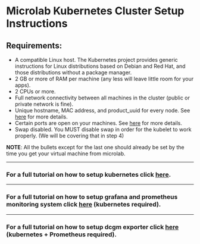 # Microlab Kubernetes Cluster Setup Instructions

## Requirements: 
* A compatible Linux host. The Kubernetes project provides generic instructions for Linux distributions based on Debian and Red Hat, and those distributions without a package manager.
* 2 GB or more of RAM per machine (any less will leave little room for your apps).
* 2 CPUs or more.
* Full network connectivity between all machines in the cluster (public or private network is fine).
* Unique hostname, MAC address, and product_uuid for every node. See [here](https://kubernetes.io/docs/setup/production-environment/tools/kubeadm/install-kubeadm/#verify-mac-address) for more details.
* Certain ports are open on your machines. See [here](https://kubernetes.io/docs/setup/production-environment/tools/kubeadm/install-kubeadm/#check-required-ports) for more details.
* Swap disabled. You MUST disable swap in order for the kubelet to work properly. (We will be covering that in step 4)
 
 **NOTE**: All the bullets except for the last one should already be set by the time you get your virtual machine from microlab.

---
### For a full tutorial on how to setup kubernetes click [here](https://github.com/aferikoglou/mlab-k8s-cluster-setup/blob/main/kubernetes/README.md).

---
### For a full tutorial on how to setup grafana and prometheus monitoring system click [here](https://github.com/aferikoglou/mlab-k8s-cluster-setup/tree/main/prometheus/README.md) (kubernetes required).
---
### For a full tutorial on how to setup  dcgm exporter click [here](https://github.com/aferikoglou/mlab-k8s-cluster-setup/tree/main/dcgm_exporter/README.md) (kubernetes + Prometheus required).
